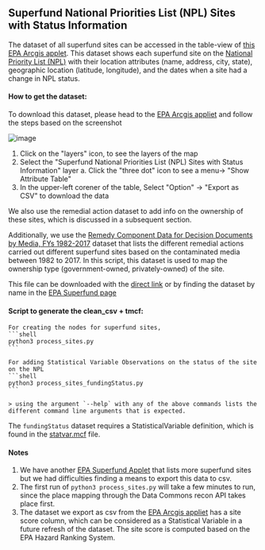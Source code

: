 ## Superfund National Priorities List (NPL) Sites with Status Information
The dataset of all superfund sites can be accessed in the table-view of [this EPA Arcgis applet](https://epa.maps.arcgis.com/apps/webappviewer/index.html?id=33cebcdfdd1b4c3a8b51d416956c41f1). This dataset shows each superfund site on the [National Priority List (NPL)](https://www.epa.gov/superfund/superfund-national-priorities-list-npl) with their location attributes (name, address, city, state), geographic location (latitude, longitude), and the dates when a site had a change in NPL status.

#### How to get the dataset:
To download this dataset, please head to the [EPA Arcgis appliet](https://epa.maps.arcgis.com/apps/webappviewer/index.html?id=33cebcdfdd1b4c3a8b51d416956c41f1) and follow the steps based on the screenshot

![image](https://user-images.githubusercontent.com/5391555/151101791-4136792c-fdb0-4e57-ac32-1702ec8b47b2.png)

1. Click on the "layers" icon, to see the layers of the map
2. Select the "Superfund National Priorities List (NPL) Sites with Status Information" layer
    a. Click the "three dot" icon to see a menu-> "Show Attribute Table"
3. In the upper-left corener of the table, Select "Option" -> "Export as CSV" to download the data

We also use the remedial action dataset to add info on the ownership of these sites, which is discussed in a subsequent section.

Additionally, we use the [Remedy Component Data for Decision Documents by Media, FYs 1982-2017](https://semspub.epa.gov/work/HQ/401063.xlsx) dataset that lists the different remedial actions carried out different superfund sites based on the contaminated media between 1982 to 2017. In this script, this dataset is used to map the ownership type (government-owned, privately-owned) of the site. 

This file can be downloaded with the [direct link](https://semspub.epa.gov/work/HQ/401063.xlsx) or by finding the dataset by name in the [EPA Superfund page](https://www.epa.gov/superfund/superfund-data-and-reports)

#### Script to generate the clean_csv + tmcf:
    For creating the nodes for superfund sites,
    ```shell
    python3 process_sites.py
    ```

    For adding Statistical Variable Observations on the status of the site on the NPL
    ```shell
    python3 process_sites_fundingStatus.py
    ```

    > using the argument `--help` with any of the above commands lists the different command line arguments that is expected.
    
The `fundingStatus` dataset requires a StatisticalVariable definition, which is found in the [statvar.mcf](statvar.mcf) file.

#### Notes
1. We have another [EPA Superfund Applet](https://epa.maps.arcgis.com/apps/mapviewer/index.html?layers=c2b7cdff579c41bbba4898400aa38815) that lists more superfund sites but we had difficulties finding a means to export this data to csv.
2. The first run of `python3 process_sites.py` will take a few minutes to run, since the place mapping through the Data Commons recon API takes place first.
3. The dataset we export as csv from the [EPA Arcgis appliet](https://epa.maps.arcgis.com/apps/webappviewer/index.html?id=33cebcdfdd1b4c3a8b51d416956c41f1) has a site score column, which can be considered as a Statistical Variable in a future refresh of the dataset. The site score is computed based on the EPA Hazard Ranking System.


